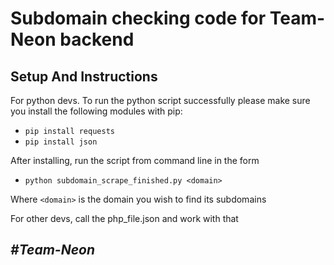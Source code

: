 # Subdomain checking code for Team-Neon backend

## Setup And Instructions
For python devs. To run the python script successfully please make sure you install the following modules with pip:
- `pip install requests`
- `pip install json`

After installing, run the script from command line in the form 
- `python subdomain_scrape_finished.py <domain>` 

Where `<domain>` is the domain you wish to find its subdomains

For other devs, call the php_file.json and work with that

## *#Team-Neon*
